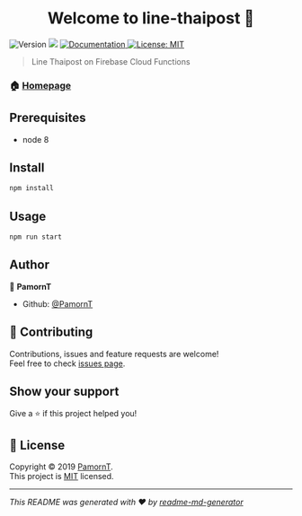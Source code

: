 <h1 align="center">Welcome to line-thaipost 👋</h1>
<p>
  <img alt="Version" src="https://img.shields.io/badge/version-0.0.1-blue.svg?cacheSeconds=2592000" />
  <img src="https://img.shields.io/badge/node-8-blue.svg" />
  <a href="https://track.thailandpost.co.th/developerGuide" target="_blank">
    <img alt="Documentation" src="https://img.shields.io/badge/documentation-yes-brightgreen.svg" />
  </a>
  <a href="https://opensource.org/licenses/MIT" target="_blank">
    <img alt="License: MIT" src="https://img.shields.io/badge/License-MIT-yellow.svg" />
  </a>
</p>

> Line Thaipost on Firebase Cloud Functions

### 🏠 [Homepage](https://github.com/PamornT/line-thaipost)

## Prerequisites

- node 8

## Install

```sh
npm install
```

## Usage

```sh
npm run start
```

## Author

👤 **PamornT**

* Github: [@PamornT](https://github.com/PamornT)

## 🤝 Contributing

Contributions, issues and feature requests are welcome!<br />Feel free to check [issues page](https://github.com/PamornT/line-thaipost/issues).

## Show your support

Give a ⭐️ if this project helped you!

## 📝 License

Copyright © 2019 [PamornT](https://github.com/PamornT).<br />
This project is [MIT](https://opensource.org/licenses/MIT) licensed.

***
_This README was generated with ❤️ by [readme-md-generator](https://github.com/kefranabg/readme-md-generator)_
